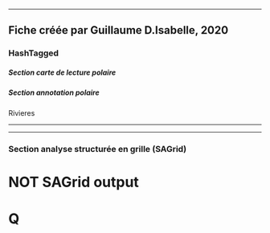 
----
Fiche créée par Guillaume D.Isabelle, 2020 
---- 

### HashTagged 


##### Section carte de lecture polaire
##### Section annotation polaire
Rivieres






----

----



### Section analyse structurée en grille (SAGrid)


# NOT SAGrid output

# Q

